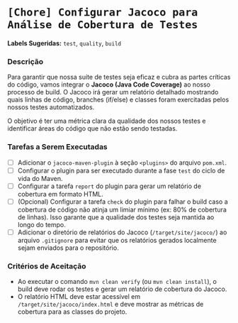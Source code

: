 # `[Chore] Configurar Jacoco para Análise de Cobertura de Testes`

**Labels Sugeridas:** `test`, `quality`, `build`

### Descrição

Para garantir que nossa suíte de testes seja eficaz e cubra as partes críticas do código, vamos integrar o **Jacoco (Java Code Coverage)** ao nosso processo de build. O Jacoco irá gerar um relatório detalhado mostrando quais linhas de código, branches (if/else) e classes foram exercitadas pelos nossos testes automatizados.

O objetivo é ter uma métrica clara da qualidade dos nossos testes e identificar áreas do código que não estão sendo testadas.

### Tarefas a Serem Executadas

- [ ] Adicionar o `jacoco-maven-plugin` à seção `<plugins>` do arquivo `pom.xml`.
- [ ] Configurar o plugin para ser executado durante a fase `test` do ciclo de vida do Maven.
- [ ] Configurar a tarefa `report` do plugin para gerar um relatório de cobertura em formato HTML.
- [ ] (Opcional) Configurar a tarefa `check` do plugin para falhar o build caso a cobertura de código não atinja um limiar mínimo (ex: 80% de cobertura de linhas). Isso garante que a qualidade dos testes seja mantida ao longo do tempo.
- [ ] Adicionar o diretório de relatórios do Jacoco (`/target/site/jacoco/`) ao arquivo `.gitignore` para evitar que os relatórios gerados localmente sejam enviados para o repositório.

### Critérios de Aceitação

* Ao executar o comando `mvn clean verify` (ou `mvn clean install`), o build deve rodar os testes e gerar um relatório de cobertura do Jacoco.
* O relatório HTML deve estar acessível em `/target/site/jacoco/index.html` e deve mostrar as métricas de cobertura para as classes do projeto.